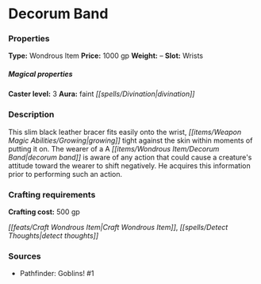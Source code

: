 ﻿---
Title: "Decorum Band"
Type: "Wondrous Item"
Price: "1000 gp"
Weight: "–"
Slot: "Wrists"
Caster level: "3"
Aura: "faint divination"
Description: |
  "This slim black leather bracer fits easily onto the wrist, growing tight against the skin within moments of putting it on. The wearer of a A _decorum band_ is aware of any action that could cause a creature's attitude toward the wearer to shift negatively. He acquires this information prior to performing such an action."
Crafting cost: "500 gp"
Sources: "['Pathfinder: Goblins! #1']"
---

# Decorum Band

### Properties

**Type:** Wondrous Item **Price:** 1000 gp **Weight:** – **Slot:** Wrists

##### Magical properties

**Caster level:** 3 **Aura:** faint _[[spells/Divination|divination]]_

### Description

This slim black leather bracer fits easily onto the wrist, _[[items/Weapon Magic Abilities/Growing|growing]]_ tight against the skin within moments of putting it on. The wearer of a A _[[items/Wondrous Item/Decorum Band|decorum band]]_ is aware of any action that could cause a creature's attitude toward the wearer to shift negatively. He acquires this information prior to performing such an action.

### Crafting requirements

**Crafting cost:** 500 gp

_[[feats/Craft Wondrous Item|Craft Wondrous Item]]_, _[[spells/Detect Thoughts|detect thoughts]]_

### Sources

* Pathfinder: Goblins! #1